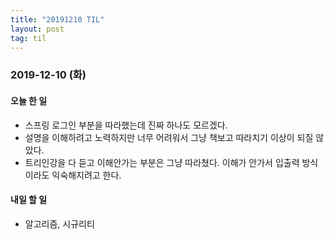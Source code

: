 ```yaml
---
title: "20191210 TIL"
layout: post
tag: til
---
```


### 2019-12-10 (화)
#### 오늘 한 일  
- 스프링 로그인 부분을 따라했는데 진짜 하나도 모르겠다.
- 설명을 이해하려고 노력하지만 너무 어려워서 그냥 책보고 따라치기 이상이 되질 않았다.
- 트리인강을 다 듣고 이해안가는 부분은 그냥 따라쳤다. 이해가 안가서 입출력 방식이라도 익숙해지려고 한다.

#### 내일 할 일
- 알고리즘, 시규리티

